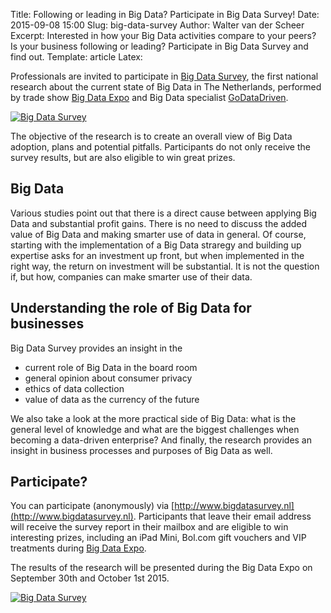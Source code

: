 Title: Following or leading in Big Data? Participate in Big Data Survey!
Date: 2015-09-08 15:00
Slug: big-data-survey
Author: Walter van der Scheer
Excerpt: Interested in how your Big Data activities compare to your peers? Is your business following or leading? Participate in Big Data Survey and find out.
Template: article
Latex:

<span class="lead">Professionals are invited to participate in [Big Data Survey](http://www.bigdatasurvey.nl), the first national research about the current state of Big Data in The Netherlands, performed by trade show [Big Data Expo](www.bigdata-expo.nl) and Big Data specialist [GoDataDriven](http://www.godatadriven.com).</span>

[![Big Data Survey](/static/images/bigdatasurvey/bigdatasurvey-header-english.png)](http://www.bigdatasurvey.nl)

The objective of the research is to create an overall view of Big Data adoption, plans and potential pitfalls. Participants do not only receive the survey results, but are also eligible to win great prizes.

## Big Data
Various studies point out that there is a direct cause between applying Big Data and substantial profit gains. There is no need to discuss the added value of Big Data and making smarter use of data in general. Of course, starting with the implementation of a Big Data straregy and building up expertise asks for an investment up front, but when implemented in the right way, the return on investment will be substantial. It is not the question if, but how, companies can make smarter use of their data. 

## Understanding the role of Big Data for businesses
Big Data Survey provides an insight in the

*	current role of Big Data in the board room
*	general opinion about consumer privacy
*	ethics of data collection
*	value of data as the currency of the future

We also take a look at the more practical side of Big Data: what is the general level of knowledge and what are the biggest challenges when becoming a data-driven enterprise? And finally, the research provides an insight in business processes and purposes of Big Data as well.

## Participate?
You can participate (anonymously) via [http://www.bigdatasurvey.nl](http://www.bigdatasurvey.nl). Participants that leave their email address will receive the survey report in their mailbox and are eligible to win interesting prizes, including an iPad Mini, Bol.com gift vouchers and VIP treatments during [Big Data Expo](http://www.bigdata-expo.nl).

The results of the research will be presented during the Big Data Expo on September 30th and October 1st 2015.

[![Big Data Survey](/static/images/bigdatasurvey/bigdatasurvey-logo.png)](http://www.bigdatasurvey.nl)
